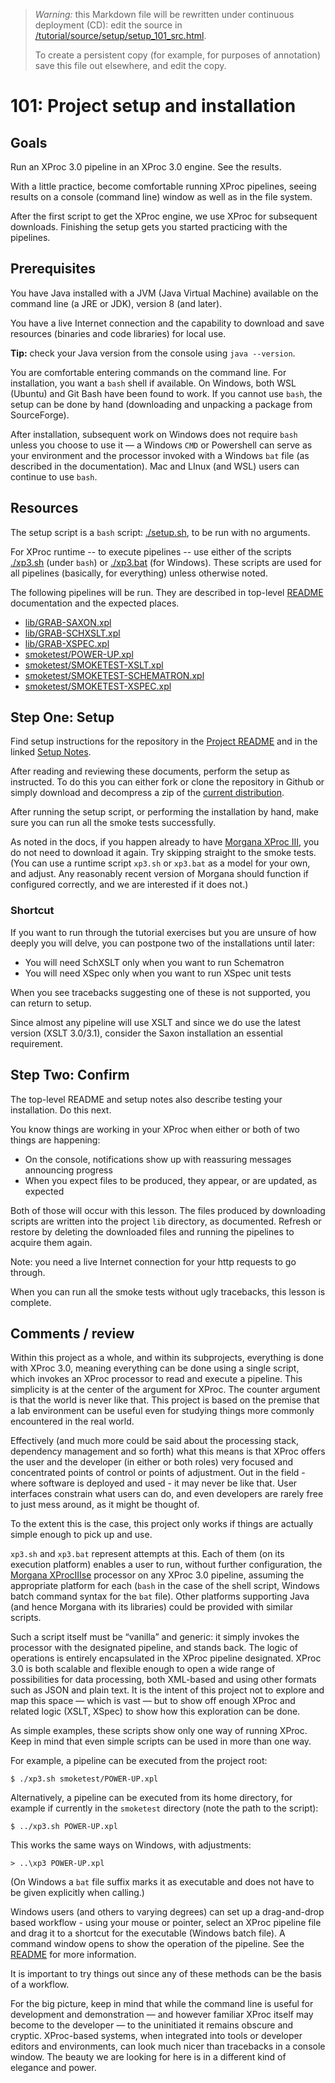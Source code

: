 > *Warning:* this Markdown file will be rewritten under continuous deployment (CD): edit the source in [/tutorial/source/setup/setup_101_src.html](../../../tutorial/source/setup/setup_101_src.html).
> 
> To create a persistent copy (for example, for purposes of annotation) save this file out elsewhere, and edit the copy.

# 101: Project setup and installation

## Goals

Run an XProc 3.0 pipeline in an XProc 3.0 engine. See the results.

With a little practice, become comfortable running XProc pipelines, seeing results on a console (command line) window as well as in the file system.

After the first script to get the XProc engine, we use XProc for subsequent downloads. Finishing the setup gets you started practicing with the pipelines.

## Prerequisites

You have Java installed with a JVM (Java Virtual Machine) available on the command line (a JRE or JDK), version 8 (and later).

You have a live Internet connection and the capability to download and save resources (binaries and code libraries) for local use.

**Tip:** check your Java version from the console using `java --version`.

You are comfortable entering commands on the command line. For installation, you want a `bash` shell if available. On Windows, both WSL (Ubuntu) and Git Bash have been found to work. If you cannot use `bash`, the setup can be done by hand (downloading and unpacking a package from SourceForge).

After installation, subsequent work on Windows does not require `bash` unless you choose to use it &mdash; a Windows `CMD` or Powershell can serve as your environment and the processor invoked with a Windows `bat` file (as described in the documentation). Mac and LInux (and WSL) users can continue to use `bash`.

## Resources

The setup script is a `bash` script: [./setup.sh](../../../setup.sh), to be run with no arguments.

For XProc runtime -- to execute pipelines -- use either of the scripts [./xp3.sh](../../../xp3.sh) (under `bash`) or [./xp3.bat](../../../xp3.bat) (for Windows). These scripts are used for all pipelines (basically, for everything) unless otherwise noted.

The following pipelines will be run. They are described in top-level [README](../../../README.md) documentation and the expected places.

* [lib/GRAB-SAXON.xpl](../../../lib/GRAB-SAXON.xpl)
* [lib/GRAB-SCHXSLT.xpl](../../../lib/GRAB-SCHXSLT.xpl)
* [lib/GRAB-XSPEC.xpl](../../../lib/GRAB-XSPEC.xpl)
* [smoketest/POWER-UP.xpl](../../../smoketest/POWER-UP.xpl)
* [smoketest/SMOKETEST-XSLT.xpl](../../../smoketest/SMOKETEST-XSLT.xpl)
* [smoketest/SMOKETEST-SCHEMATRON.xpl](../../../smoketest/SMOKETEST-SCHEMATRON.xpl)
* [smoketest/SMOKETEST-XSPEC.xpl](../../../smoketest/SMOKETEST-XSPEC.xpl)


## Step One: Setup

Find setup instructions for the repository in the [Project README](../../README.md) and in the linked [Setup Notes](../../../setup-notes.md).

After reading and reviewing these documents, perform the setup as instructed. To do this you can either fork or clone the repository in Github or simply download and decompress a zip of the [current
            distribution](https://github.com/usnistgov/oscal-xproc3/archive/refs/heads/main.zip).

After running the setup script, or performing the installation by hand, make sure you can run all the smoke tests successfully.

As noted in the docs, if you happen already to have [Morgana XProc III](https://www.xml-project.com/morganaxproc-iiise.html), you do not need to download it again. Try skipping straight to the smoke tests. (You can use a runtime script `xp3.sh` or `xp3.bat` as a model for your own, and adjust. Any reasonably recent version of Morgana should function if configured correctly, and we are interested if it does not.) 

### Shortcut

If you want to run through the tutorial exercises but you are unsure of how deeply you will delve, you can postpone two of the installations until later:

* You will need SchXSLT only when you want to run Schematron
* You will need XSpec only when you want to run XSpec unit tests


When you see tracebacks suggesting one of these is not supported, you can return to setup.

Since almost any pipeline will use XSLT and since we do use the latest version (XSLT 3.0/3.1), consider the Saxon installation an essential requirement.

## Step Two: Confirm

The top-level README and setup notes also describe testing your installation. Do this next.

You know things are working in your XProc when either or both of two things are happening:

* On the console, notifications show up with reassuring messages announcing progress
* When you expect files to be produced, they appear, or are updated, as expected


Both of those will occur with this lesson. The files produced by downloading scripts are written into the project `lib` directory, as documented. Refresh or restore by deleting the downloaded files and running the pipelines to acquire them again.

Note: you need a live Internet connection for your http requests to go through.

When you can run all the smoke tests without ugly tracebacks, this lesson is complete.

## Comments / review

Within this project as a whole, and within its subprojects, everything is done with XProc 3.0, meaning everything can be done using a single script, which invokes an XProc processor to read and execute a pipeline. This simplicity is at the center of the argument for XProc. The counter argument is that the world is never like that. This project is based on the premise that a lab environment can be useful even for studying things more commonly encountered in the real world.

Effectively (and much more could be said about the processing stack, dependency management and so forth) what this means is that XProc offers the user and the developer (in either or both roles) very focused and concentrated points of control or points of adjustment. Out in the field - where software is deployed and used - it may never be like that. User interfaces constrain what users can do, and even developers are rarely free to just mess around, as it might be thought of.

To the extent this is the case, this project only works if things are actually simple enough to pick up and use.

`xp3.sh` and `xp3.bat` represent attempts at this. Each of them (on its execution platform) enables a user to run, without further configuration, the [Morgana XProcIIIse](https://www.xml-project.com/morganaxproc-iiise.html) processor on any XProc 3.0 pipeline, assuming the appropriate platform for each (`bash` in the case of the shell script, Windows batch command syntax for the `bat` file). Other platforms supporting Java (and hence Morgana with its libraries) could be provided with similar scripts.

Such a script itself must be &ldquo;vanilla&rdquo; and generic: it simply invokes the processor with the designated pipeline, and stands back. The logic of operations is entirely encapsulated in the XProc pipeline designated. XProc 3.0 is both scalable and flexible enough to open a wide range of possibilities for data processing, both XML-based and using other formats such as JSON and plain text. It is the intent of this project not to explore and map this space &mdash; which is vast &mdash; but to show off enough XProc and related logic (XSLT, XSpec) to show how this exploration can be done.

As simple examples, these scripts show only one way of running XProc. Keep in mind that even simple scripts can be used in more than one way. 

For example, a pipeline can be executed from the project root:

```
$ ./xp3.sh smoketest/POWER-UP.xpl
```

Alternatively, a pipeline can be executed from its home directory, for example if currently in the `smoketest` directory (note the path to the script): 

```
$ ../xp3.sh POWER-UP.xpl
```

This works the same ways on Windows, with adjustments: 

```
> ..\xp3 POWER-UP.xpl 
```

(On Windows a `bat` file suffix marks it as executable and does not have to be given explicitly when calling.)

Windows users (and others to varying degrees) can set up a drag-and-drop based workflow - using your mouse or pointer, select an XProc pipeline file and drag it to a shortcut for the executable (Windows batch file). A command window opens to show the operation of the pipeline. See the [README](../../README.md) for more information.

It is important to try things out since any of these methods can be the basis of a workflow. 

For the big picture, keep in mind that while the command line is useful for development and demonstration &mdash; and however familiar XProc itself may become to the developer &mdash; to the uninitiated it remains obscure and cryptic. XProc-based systems, when integrated into tools or developer editors and environments, can look much nicer than tracebacks in a console window. The beauty we are looking for here is in a different kind of elegance and power.
